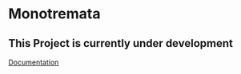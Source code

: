 # Monotremata

## This Project is currently under development

[Documentation](https://groupeffect.github.io/monotremata/project/)